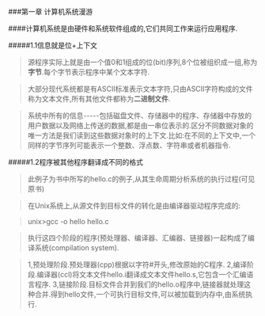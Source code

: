 ###第一章 计算机系统漫游

####计算机系统是由硬件和系统软件组成的,它们共同工作来运行应用程序.

#####1.1信息就是位+上下文
> 源程序实际上就是由一个值0和1组成的位(bit)序列,8个位被组织成一组,称为**字节**.每个字节表示程序中某个文本字符.

>大部分现代系统都是有ASCII标准表示文本字符,只由ASCII字符构成的文件称为文本文件,所有其他文件都称为**二进制文件**.

>系统中所有的信息-----包括磁盘文件、存储器中的程序、存储器中存放的用户数据以及网络上传送的数据,都是由一串位表示的.区分不同数据对象的唯一方法是我们读到这些数据对象时的上下文.比如:在不同的上下文中,一个同样的字节序列可能表示一个整数、浮点数、字符串或者机器指令.

#####1.2程序被其他程序翻译成不同的格式
>此例子为书中所写的hello.c的例子,从其生命周期分析系统的执行过程(可见原书)

>在Unix系统上,从源文件到目标文件的转化是由编译器驱动程序完成的:

>unix>gcc -o hello hello.c

>执行这四个阶段的程序(预处理器、编译器、汇编器、链接器)一起构成了编译系统(compilation system).

>1,预处理阶段.预处理器(cpp)根据以字符#开头,修改原始的C程序.
>2,编译阶段.编译器(ccl)将文本文件hello.i翻译成文本文件hello.s,它包含一个汇编语言程序.
>3,链接阶段.目标文件合并到我们的hello.o程序中,链接器就处理这种合并.得到hello文件,一个可执行目标文件,可以被加载到内存中,由系统执行.